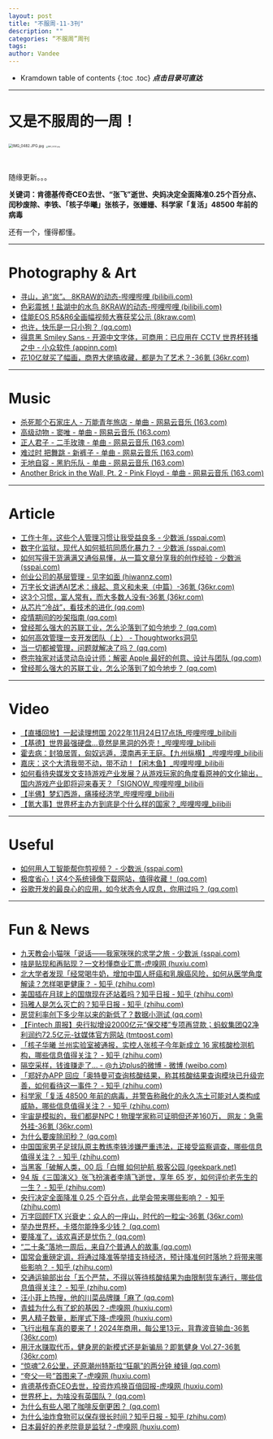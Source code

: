 ```yaml
---
layout: post
title: "不服周-11-3刊"
description: ""
categories: “不服周”周刊
tags: 
author: Vandee
---
```


* Kramdown table of contents
{:toc .toc}
***点击目录可直达***



------

# 又是不服周的一周！



<img src="https://s2.loli.net/2022/09/15/IaEBLOSFU6kGqrH.jpg" alt="IMG_0482.JPG.jpg" style="zoom:50%;" />

<img src="https://s2.loli.net/2022/09/15/KPVhHRgSJpwEcrk.jpg" alt="IMG_0432.jpg" style="zoom: 25%;" />

​              



随缘更新。。。

**关键词：肯德基传奇CEO去世、“张飞”逝世、央妈决定全面降准0.25个百分点、闰秒废除、李铁、「核子华曦」张核子，张姗姗、科学家「复活」48500 年前的病毒**

还有一个，懂得都懂。



------



# Photography & Art

- [寻山，追“岚”。 8KRAW的动态-哔哩哔哩 (bilibili.com)](https://t.bilibili.com/723913117258481720)
- [色彩震撼！盐湖中的水鸟 8KRAW的动态-哔哩哔哩 (bilibili.com)](https://t.bilibili.com/724204341806759990)
- [佳能EOS R5&R6全画幅视频大赛获奖公示 (8kraw.com)](http://www.8kraw.com/canon2022autumn)
- [也许，快乐是一只小狗？ (qq.com)](https://mp.weixin.qq.com/s/haql9nPAkcBg7xBBr0WYjQ)
- [得意黑 Smiley Sans - 开源中文字体，可商用：已应用在 CCTV 世界杯转播之中 - 小众软件 (appinn.com)](https://www.appinn.com/smiley-sans/)
- [花10亿就买了幅画，商界大佬搞收藏，都是为了艺术？-36氪 (36kr.com)](https://www.36kr.com/p/1972614777490563)



------



# Music

- [杀死那个石家庄人 - 万能青年旅店 - 单曲 - 网易云音乐 (163.com)](https://music.163.com/#/song?id=386844)
- [高级动物 - 窦唯 - 单曲 - 网易云音乐 (163.com)](https://music.163.com/#/song?id=77470)
- [正人君子 - 二手玫瑰 - 单曲 - 网易云音乐 (163.com)](https://music.163.com/#/song?id=27984972)
- [难过时 把舞跳 - 新裤子 - 单曲 - 网易云音乐 (163.com)](https://music.163.com/#/song?id=409031376)
- [无地自容 - 黑豹乐队 - 单曲 - 网易云音乐 (163.com)](https://music.163.com/#/song?id=357279)
- [Another Brick in the Wall, Pt. 2 - Pink Floyd - 单曲 - 网易云音乐 (163.com)](https://music.163.com/#/song?id=4237803)



------



# Article

- [工作十年，这些个人管理习惯让我受益良多 - 少数派 (sspai.com)](https://sspai.com/post/76984)
- [数字化监狱，现代人如何抵抗同质化暴力？ - 少数派 (sspai.com)](https://sspai.com/post/77017)
- [如何写得干货满满又通俗易懂，从一篇文章分享我的创作经验 - 少数派 (sspai.com)](https://sspai.com/post/77000)
- [创业公司的基层管理 - 见字如面 (hiwannz.com)](https://hiwannz.com/archives/748)
- [万字长文讲透AI艺术：缘起、意义和未来（中篇）-36氪 (36kr.com)](https://www.36kr.com/p/2016414768562944)
- [这3个习惯，富人常有，而大多数人没有-36氪 (36kr.com)](https://www.36kr.com/p/2009404187567490)
- [从芯片“冷战”，看技术的进化 (qq.com)](https://mp.weixin.qq.com/s/_DsQjxaOK2hzBifsnFnc-A)
- [疫情期间的吵架指南 (qq.com)](https://mp.weixin.qq.com/s/E2Uhm4x1czjIouRHOLAQjw)
- [曾经那么强大的苏联工业，怎么沦落到了如今地步？ (qq.com)](https://mp.weixin.qq.com/s/HBP9ezxqn6i0SvUnqW76aw)
- [如何高效管理一支开发团队（上） - Thoughtworks洞见](https://insights.thoughtworks.cn/how-to-efficiently-manage-a-development-team-1/)
- [当一切都被管理，问题就解决了吗？ (qq.com)](https://mp.weixin.qq.com/s/mRbTf9U1_HQIgD5hzvBKfA)
- [卷宗独家对话灵动岛设计师：解密 Apple 最好的创意、设计与团队 (qq.com)](https://mp.weixin.qq.com/s/dfy4kKMundeMJwrO8y-SpA)
- [曾经那么强大的苏联工业，怎么沦落到了如今地步？ (qq.com)](https://mp.weixin.qq.com/s/HBP9ezxqn6i0SvUnqW76aw)



------



# Video

- [【直播回放】一起读理想国 2022年11月24日17点场_哔哩哔哩_bilibili](https://www.bilibili.com/video/BV1bM411r7Sa/?spm_id_from=444.41.list.card_archive.click&vd_source=92184533e359726f138fee9650261f0f)
- [【基德】世界最强硬盘…竟然是黑洞的外壳！_哔哩哔哩_bilibili](https://www.bilibili.com/video/BV15G411w7Ey/?vd_source=92184533e359726f138fee9650261f0f)
- [霍去病：封狼居胥，匈奴远遁，漠南再无王庭。【九州纵横】_哔哩哔哩_bilibili](https://www.bilibili.com/video/BV1AN4y1K7SU/?vd_source=92184533e359726f138fee9650261f0f)
- [嘉庆：这个大清我带不动，带不动！【闲木鱼】_哔哩哔哩_bilibili](https://www.bilibili.com/video/BV1RD4y1b7tW/?vd_source=92184533e359726f138fee9650261f0f)
- [如何看待央媒发文支持游戏产业发展？从游戏玩家的角度看原神的文化输出，国内游戏产业即将迎来春天？「SIGNOW_哔哩哔哩_bilibili](https://www.bilibili.com/video/BV1F3411f7zH/)
- [【半佛】梦幻西游，痛揍经济学_哔哩哔哩_bilibili](https://www.bilibili.com/video/BV12v4y1m77w/?vd_source=92184533e359726f138fee9650261f0f)
- [【氪大事】世界杯主办方到底是个什么样的国家？_哔哩哔哩_bilibili](https://www.bilibili.com/video/BV1zg411v7Xp/?vd_source=92184533e359726f138fee9650261f0f)



------



# Useful

- [如何用人工智能帮你剪视频？ - 少数派 (sspai.com)](https://sspai.com/post/76939)
- [极度省心！这4个系统镜像下载网站，值得收藏！ (qq.com)](https://mp.weixin.qq.com/s/X7yPDZ1lBEfm_GJYGLFEqA)
- [谷歌开发的最良心的应用，如今状态令人叹息，你用过吗？ (qq.com)](https://mp.weixin.qq.com/s/RVTf9100plApMro8AzldHQ)



------



# Fun & News

- [九天教会小猫咪「说话——我家咪咪的求学之旅 - 少数派 (sspai.com)](https://sspai.com/post/76995)
- [啥是贴现和再贴现？一文秒懂商业汇票-虎嗅网 (huxiu.com)](https://www.huxiu.com/article/726912.html?f=rss)
- [北大学者发现「经常喝牛奶，增加中国人肝癌和乳腺癌风险，如何从医学角度解读？怎样喝更健康？ - 知乎 (zhihu.com)](https://www.zhihu.com/question/569314569)
- [美国插在月球上的国旗现在还站着吗？知乎日报 - 知乎 (zhihu.com)](https://daily.zhihu.com/story/9755599)
- [玛雅人是怎么灭亡的？知乎日报 - 知乎 (zhihu.com)](https://daily.zhihu.com/story/9755590)
- [房贷利率创下多少年以来的新低了？数据小测试 (qq.com)](https://mp.weixin.qq.com/s/SnfmkH6kV6BfC8VrfEG9rg)
- [【Fintech 周报】央行拟增设2000亿元“保交楼”专项再贷款；蚂蚁集团Q2净利润约72.5亿元-钛媒体官方网站 (tmtpost.com)](https://www.tmtpost.com/6328873.html)
- [「核子华曦 兰州实验室被通报，实控人张核子今年新成立 16 家核酸检测机构，哪些信息值得关注？ - 知乎 (zhihu.com)](https://www.zhihu.com/question/569208466/answer/2778360578)
- [隔空采样，钱谁赚走了... - @九边plus的微博 - 微博 (weibo.com)](https://weibo.com/7359403132/Mh100jXWu)
- [「郑好办APP 回应「奥特曼可查询核酸结果，称其核酸结果查询模块已升级完善，如何看待这一事件？ - 知乎 (zhihu.com)](https://www.zhihu.com/question/569134838)
- [科学家「复活  48500 年前的病毒，并警告称融化的永久冻土可能对人类构成威胁，哪些信息值得关注？ - 知乎 (zhihu.com)](https://www.zhihu.com/question/569001524?utm_id=0)
- [宇宙是模拟的，我们都是NPC！物理学家称可证明但还差160万， 网友：急需外挂-36氪 (36kr.com)](https://www.36kr.com/p/2018112176423682)
- [为什么要废除闰秒？ (qq.com)](https://mp.weixin.qq.com/s/D6OT4m16Jrk_2OEMJ5xLPg)
- [中国国家男子足球队原主教练李铁涉嫌严重违法，正接受监察调查，哪些信息值得关注？ - 知乎 (zhihu.com)](https://www.zhihu.com/question/568954495?utm_id=0)
- [当黑客「破解人类，00 后「白帽 如何护航  极客公园 (geekpark.net)](https://www.geekpark.net/news/311722)
- [94 版《三国演义》张飞扮演者李靖飞逝世，享年 65 岁，如何评价老先生的一生？ - 知乎 (zhihu.com)](https://www.zhihu.com/question/568773755)
- [央行决定全面降准 0.25 个百分点，此举会带来哪些影响？ - 知乎 (zhihu.com)](https://www.zhihu.com/question/568811512)
- [万字回顾FTX 兴衰史：众人的一座山，时代的一粒尘-36氪 (36kr.com)](https://www.36kr.com/p/2016408546345988)
- [举办世界杯，卡塔尔能挣多少钱？ (qq.com)](https://mp.weixin.qq.com/s/yvX0yJDbvQBWOcZm9ylVOA)
- [要降准了，该欢喜还是忧伤？ (qq.com)](https://mp.weixin.qq.com/s/kUnJY76z8cbub8W9iFT-4Q)
- [“二十条”落地一周后，来自7个普通人的故事 (qq.com)](https://mp.weixin.qq.com/s/-FfmuzQwrz4rJ18kQyGEYg)
- [国常会重磅定调，将通过降准等举措支持经济，预计降准何时落地？将带来哪些影响？ - 知乎 (zhihu.com)](https://www.zhihu.com/question/568610212)
- [交通运输部出台「五个严禁，不得以等待核酸结果为由限制货车通行，哪些信息值得关注？ - 知乎 (zhihu.com)](https://www.zhihu.com/question/568766730)
- [汪小菲上热搜，他的川菜品牌赚「麻了 (qq.com)](https://mp.weixin.qq.com/s/LiM4UWSTUUH8TOr4YpYPVA)
- [青蛙为什么有了蛇的基因？-虎嗅网 (huxiu.com)](https://www.huxiu.com/article/723286.html?f=rss)
- [男人精子数量，断崖式下降-虎嗅网 (huxiu.com)](https://www.huxiu.com/article/724098.html?f=rss)
- [飞行出租车真的要来了！2024年商用，每公里13元，背靠波音输血-36氪 (36kr.com)](https://www.36kr.com/p/1997887431717633)
- [用汗水赚取代币，健身房的新模式还是新骗局？即氪健身 Vol.27-36氪 (36kr.com)](https://www.36kr.com/p/2002252756955657)
- [“惊魂”2.6公里，还原潮州特斯拉“狂飙”的两分钟  棱镜 (qq.com)](https://mp.weixin.qq.com/s/kohGXkXWgy55jiao95sgfw)
- [“夸父一号”首图来了-虎嗅网 (huxiu.com)](https://www.huxiu.com/article/721539.html?f=rss)
- [肯德基传奇CEO去世，投资炸鸡换百倍回报-虎嗅网 (huxiu.com)](https://www.huxiu.com/article/724023.html?f=rss)
- [世界杯上，为啥没有英国队？ (qq.com)](https://mp.weixin.qq.com/s/Iu9gdqj-04L0jGBWWEJeMg)
- [为什么有些人喝了咖啡反倒更困？ (qq.com)](https://mp.weixin.qq.com/s/_JeOBlTlyu268C2h9rD78g)
- [为什么油炸食物可以保存很长时间？知乎日报 - 知乎 (zhihu.com)](https://daily.zhihu.com/story/9755486)
- [日本最好的养老院竟是监狱？-虎嗅网 (huxiu.com)](https://www.huxiu.com/article/725832.html?f=rss)



